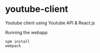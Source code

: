 # youtube-client
Youtube client using Youtube API &amp; React.js

Running the webapp
```
npm install
webpack
```
